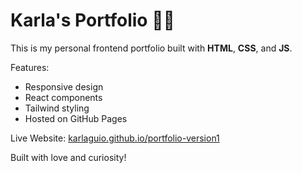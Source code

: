 # Karla's Portfolio 👩‍💻

This is my personal frontend portfolio built with **HTML**, **CSS**, and **JS**.

 Features:
- Responsive design
- React components
- Tailwind styling
- Hosted on GitHub Pages

Live Website: [karlaguio.github.io/portfolio-version1](https://karlaguio.github.io/portfolio-version1)

Built with love and curiosity!

